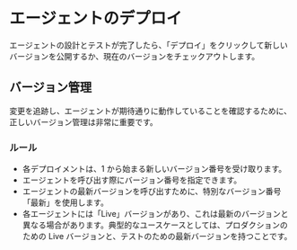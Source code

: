 # エージェントのデプロイ

エージェントの設計とテストが完了したら、「デプロイ」をクリックして新しいバージョンを公開するか、現在のバージョンをチェックアウトします。

## バージョン管理

変更を追跡し、エージェントが期待通りに動作していることを確認するために、正しいバージョン管理は非常に重要です。

### ルール

- 各デプロイメントは、1 から始まる新しいバージョン番号を受け取ります。
- エージェントを呼び出す際にバージョン番号を指定できます。
- エージェントの最新バージョンを呼び出すために、特別なバージョン番号「最新」を使用します。
- 各エージェントには「Live」バージョンがあり、これは最新のバージョンと異なる場合があります。典型的なユースケースとしては、プロダクションのための Live バージョンと、テストのための最新バージョンを持つことです。
